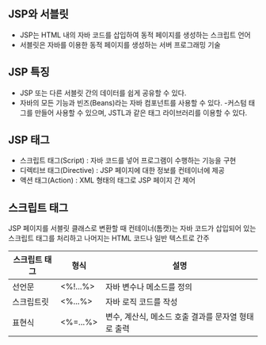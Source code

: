 ## JSP와 서블릿

- JSP는 HTML 내의 자바 코드를 삽입하여 동적 페이지를 생성하는 스크립트 언어
- 서블릿은 자바를 이용한 동적 페이지를 생성하는 서버 프로그래밍 기술

## JSP 특징

- JSP 또는 다른 서블릿 간의 데이터를 쉽게 공유할 수 있다.
- 자바의 모든 기능과 빈즈(Beans)라는 자바 컴포넌트를 사용할 수 있다. -커스텀 태그를 만들어 사용할 수 있으며, JSTL과 같은 태그 라이브러리를 이용할 수 있다.

## JSP 태그

- 스크립트 태그(Script) : 자바 코드를 넣어 프로그램이 수행하는 기능을 구현
- 디렉티브 태그(Directive) : JSP 페이지에 대한 정보를 컨테이너에 제공
- 액션 태그(Action) : XML 형태의 태그로 JSP 페이지 간 제어

## 스크립트 태그

JSP 페이지를 서블릿 클래스로 변환할 때 컨테이너(톰캣)는 자바 코드가 삽입되어 있는 스크립트 태그를 처리하고 나머지는 HTML 코드나 일반 텍스트로 간주

| 스크립트 태그 | 형식     | 설명                                                |
| ------------- | -------- | --------------------------------------------------- |
| 선언문        | <%!...%> | 자바 변수나 메소드를 정의                           |
| 스크립트릿    | <%...%>  | 자바 로직 코드를 작성                               |
| 표현식        | <%=...%> | 변수, 계산식, 메소드 호출 결과를 문자열 형태로 출력 |
